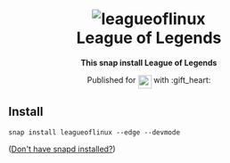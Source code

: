 <h1 align="center">
  <img src="snap/gui/icon.ico" alt="leagueoflinux">
  <br />
  League of Legends
</h1>

<p align="center"><b>This snap install League of Legends</b></p>

<p align="center">Published for <img src="http://anything.codes/slack-emoji-for-techies/emoji/tux.png" align="top" width="24" /> with :gift_heart:</p>

## Install

    snap install leagueoflinux --edge --devmode

([Don't have snapd installed?](https://snapcraft.io/docs/core/install))
